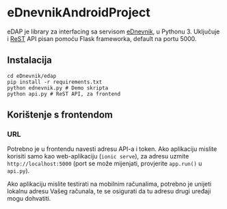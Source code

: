 # eDnevnikAndroidProject

eDAP je library za interfacing sa servisom [eDnevnik](https://ocjene.skole.hr), u Pythonu 3. Uključuje i [ReST](https://en.wikipedia.org/wiki/Representational_State_Transfer) API pisan pomoću Flask frameworka, default na portu 5000.

## Instalacija
```console
cd eDnevnik/edap
pip install -r requirements.txt
python ednevnik.py # Demo skripta
python api.py # ReST API, za frontend
```

## Korištenje s frontendom
### URL
Potrebno je u frontendu navesti adresu API-a i token. Ako aplikaciju mislite korisiti samo kao web-aplikaciju (`ionic serve`), za adresu uzmite `http://localhost:5000` (port se može mijenjati, provjerite `app.run()` u `api.py`).

Ako aplikaciju mislite testirati na mobilnim računalima, potrebno je unijeti lokalnu adresu Vašeg računala, te se osigurati da tu adresu drugi uređaji mogu dohvatiti.
